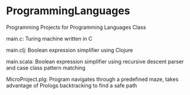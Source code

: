 # ProgrammingLanguages
Programming Projects for Programming Languages Class

main.c: Turing machine written in C

main.clj: Boolean expression simplifier using Clojure

main.scala: Boolean expression simplifier using recursive descent parser and case class pattern matching

MicroProject.plg: Program navigates through a predefined maze, takes advantage of Prologs backtracking to find a safe path 
